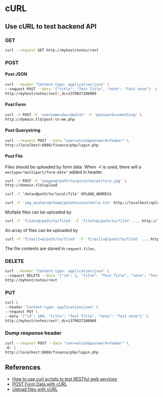 
# cURL

## Use cURL to test backend API

### GET

```bash
curl --request GET http://myhost/notes/rest
```

### POST

#### Post JSON

```bash
curl --header "Content-type: application/json" \
--request POST --data '{"title": "Test Title", "note": "Test note"}' \
http://myhost/notes/rest?_dc=1379027286060
```

#### Post Form

```bash
curl -X POST -F 'username=davidwalsh' -F 'password=something' \
http://domain.tld/post-to-me.php
```

#### Post Querystring
```bash
curl --request POST --data "user=alvin&password=foobar" \
http://localhost:8888/finance/php/login.php
```

#### Post File
Files should be uploaded by form data. When `-F` is used, there will a `enctype="multipart/form-data"` added in header.

```bash
curl -X POST -F 'image=@/path/to/pictures/picture.jpg' \
http://domain.tld/upload
```

```bash
curl -F ‘data=@path/to/local/file’ UPLOAD_ADDRESS
```

```bash
curl -F 'img_avatar=@/home/petehouston/hello.txt' http://localhost/upload
```

Mulitple files can be uploaded by

```bash
curl -F 'fileX=@/path/to/fileX' -F 'fileY=@/path/to/fileY' ... http://localhost/upload
```

An array of files can be uploaded by

```bash
curl -F 'files[]=@/path/to/fileX' -F 'files[]=@/path/to/fileY' ... http://localhost/upload
```

The file contents are stored in `request.files`.

### DELETE

```bash
curl --header "Content-type: application/json" \
--request DELETE --data '{"id": 1, "title": "Test Title", "note": "Test note"}' \
http://myhost/notes/rest
```

### PUT

```bash
curl \
--header "Content-type: application/json" \
--request PUT \
--data '{"id": 100, "title": "Test Title", "note": "Test note"}' \
http://myhost/notes/rest?_dc=1379027286060
```

### Dump response header

```bash
curl --request POST --data "user=alvin&password=foobar" \
-D- \
http://localhost:8888/finance/php/login.php
```


## References

  * [How to use curl scripts to test RESTful web services](https://alvinalexander.com/web/using-curl-scripts-to-test-restful-web-services)
  * [POST Form Data with cURL](https://davidwalsh.name/curl-post-file)
  * [Upload files with cURL](https://medium.com/@petehouston/upload-files-with-curl-93064dcccc76)

